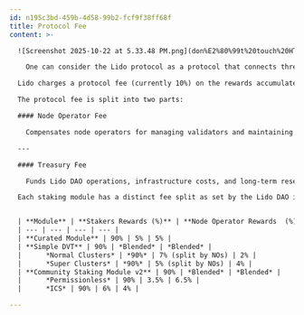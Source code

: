 ```yaml
---
id: n195c3bd-459b-4d58-99b2-fcf9f38ff68f
title: Protocol Fee
content: >-

  ![Screenshot 2025-10-22 at 5.33.48 PM.png](don%E2%80%99t%20touch%20HTML%20layout%20in%20progress/Screenshot_2025-10-22_at_5.33.48_PM.png)

    One can consider the Lido protocol as a protocol that connects three actors: the Lido DAO, stakers (stETH holders), and Node Operators (independent third parties that run validators using Lido). In order for the protocol to be sustainable, a protocol fee is incurred on staking rewards, which works by "splitting" rewards during the rebase process across these three actors.

  Lido charges a protocol fee (currently 10%) on the rewards accumulated by the staked ETH underlying the protocol. This fee sustains the protocol’s operations, supports infrastructure, and funds ecosystem development. It is automatically apportioned as a part of the daily rebase process, during the rewards distribution phase. The protocol fee is waived during periods of negative net rewards, when Consensus Layer penalties exceed earned rewards. The fee rate is set by the Lido DAO through on-chain governance, subject to alignment with the protocol’s needs and user interests. 

  The protocol fee is split into two parts:

  #### Node Operator Fee

    Compensates node operators for managing validators and maintaining network reliability.

  ---

  #### Treasury Fee

    Funds Lido DAO operations, infrastructure costs, and long-term research and development efforts.

  Each staking module has a distinct fee split as set by the Lido DAO in each module's configuration.


  | **Module** | **Stakers Rewards (%)** | **Node Operator Rewards  (%)** | **DAO Rewards (%)** |
  | --- | --- | --- | --- |
  | **Curated Module** | 90% | 5% | 5% |
  | **Simple DVT** | 90% | *Blended* | *Blended* |
  |      *Normal Clusters* | *90%* | 7% (split by NOs) | 2% |
  |      *Super Clusters* | *90%* | 5% (split by NOs) | 4% |
  | **Community Staking Module v2** | 90% | *Blended* | *Blended* |
  |      *Permissionless* | 90% | 3.5% | 6.5% |
  |      *ICS* | 90% | 6% | 4% |

---
```

